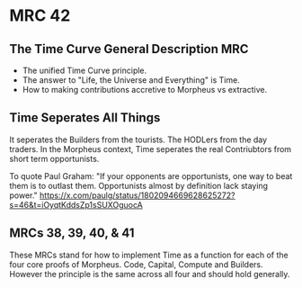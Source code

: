 # MRC 42

## The Time Curve General Description MRC
- The unified Time Curve principle. 
- The answer to "Life, the Universe and Everything" is Time.
- How to making contributions accretive to Morpheus vs extractive. 

## Time Seperates All Things
It seperates the Builders from the tourists. The HODLers from the day traders. 
In the Morpheus context, Time seperates the real Contriubtors from short term opportunists.

To quote Paul Graham: "If your opponents are opportunists, one way to beat them is to outlast them. Opportunists almost by definition lack staying power."
https://x.com/paulg/status/1802094669628625272?s=46&t=iOyqtKddsZp1sSUXOguocA

## MRCs 38, 39, 40, & 41 
These MRCs stand for how to implement Time as a function for each of the four core proofs of Morpheus. 
Code, Capital, Compute and Builders. However the principle is the same across all four and should hold generally.
